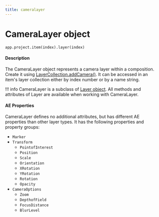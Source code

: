 ```yaml
---
title: cameralayer
---
```


# CameraLayer object

`app.project.item(index).layer(index)`

#### Description

The CameraLayer object represents a camera layer within a composition. Create it using [LayerCollection.addCamera()](layercollection.md#layercollectionaddcamera). It can be accessed in an item's layer collection either by index number or by a name string.

!!! info
    CameraLayer is a subclass of [Layer object](../layer). All methods and attributes of Layer are available when working with CameraLayer.

#### AE Properties

CameraLayer defines no additional attributes, but has different AE properties than other layer types. It has the following properties and property groups:

- `Marker`
- `Transform`
    - `PointofInterest`
    - `Position`
    - `Scale`
    - `Orientation`
    - `XRotation`
    - `YRotation`
    - `Rotation`
    - `Opacity`
- `CameraOptions`
    - `Zoom`
    - `DepthofField`
    - `FocusDistance`
    - `BlurLevel`
